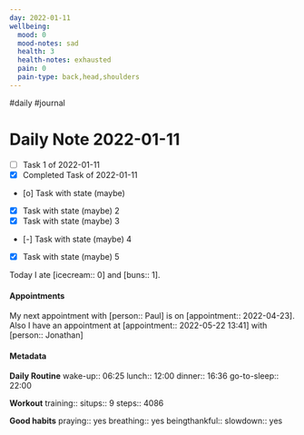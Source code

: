 ```yaml
---
day: 2022-01-11
wellbeing:
  mood: 0
  mood-notes: sad
  health: 3
  health-notes: exhausted
  pain: 0
  pain-type: back,head,shoulders
---
```

#daily #journal

# Daily Note 2022-01-11

- [ ] Task 1 of 2022-01-11
- [x] Completed Task of 2022-01-11
- [o] Task with state (maybe)
- [x] Task with state (maybe) 2
- [x] Task with state (maybe) 3
- [-] Task with state (maybe) 4
- [x] Task with state (maybe) 5

Today I ate [icecream:: 0] and [buns:: 1].

#### Appointments
My next appointment with [person:: Paul] is on [appointment:: 2022-04-23].
Also I have an appointment at [appointment:: 2022-05-22 13:41] with [person:: Jonathan]

#### Metadata

**Daily Routine**
wake-up:: 06:25
lunch:: 12:00
dinner:: 16:36
go-to-sleep:: 22:00

**Workout**
training:: 
situps:: 9
steps:: 4086

**Good habits**
praying:: yes
breathing:: yes
beingthankful:: 
slowdown:: yes
